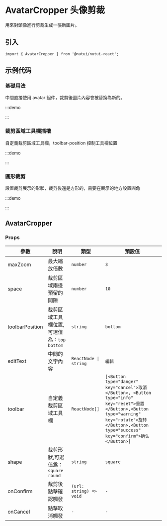 # AvatarCropper 头像剪裁



用來對頭像進行剪裁生成一張新圖片。

## 引入

```tsx
import { AvatarCropper } from '@nutui/nutui-react';
```

## 示例代码

### 基礎用法

中間直接使用 avatar 組件，裁剪後圖片內容會被替換為新的。

:::demo

<CodeBlock src='h5/demo1.tsx'></CodeBlock>

:::

### 裁剪區域工具欄插槽

自定義裁剪區域工具欄，toolbar-position 控制工具欄位置

:::demo

<CodeBlock src='h5/demo2.tsx'></CodeBlock>

:::

### 圓形裁剪

設置裁剪展示的形狀，裁剪後還是方形的，需要在展示的地方設置圓角

:::demo

<CodeBlock src='h5/demo3.tsx'></CodeBlock>

:::

## AvatarCropper

### Props

| 參數 | 說明 | 類型 | 預設值 |
| --- | --- | --- | --- |
| maxZoom | 最大縮放倍數 | `number` | `3` |
| space | 裁剪區域兩邊預留的間隙 | `number` | `10` |
| toolbarPosition | 裁剪區域工具欄位置,可選值為：`top` `bottom` | `string` | `bottom` |
| editText | 中間的文字內容 | `ReactNode \| string` | `編輯` |
| toolbar | 自定義裁剪區域工具欄 | `ReactNode[]` | `[<Button type="danger" key="cancel">取消</Button>, <Button type="info" key="reset">重置</Button>,<Button type="warning" key="rotate">旋转</Button>,<Button type="success" key="confirm">确认</Button>]` |
| shape | 裁剪形狀,可選值爲：`square` `round` | `string` | `square` |
| onConfirm | 裁剪後點擊確認觸發 | `(url: string) => void` | `-` |
| onCancel | 點擊取消觸發 | `-` | `-` |